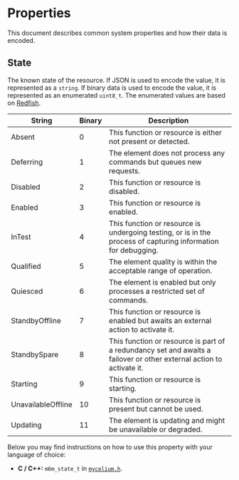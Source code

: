 # Properties

This document describes common system properties and how their data is encoded.

## State

The known state of the resource. If JSON is used to encode the value, it is represented as a `string`. If binary data is used to encode the value, it is represented as an enumerated `uint8_t`. The enumerated values are based on [Redfish][redfish].

| String             | Binary | Description                                                                                                          |
| ------------------ | ------ | -------------------------------------------------------------------------------------------------------------------- |
| Absent             | 0      | This function or resource is either not present or detected.                                                         |
| Deferring          | 1      | The element does not process any commands but queues new requests.                                                   |
| Disabled           | 2      | This function or resource is disabled.                                                                               |
| Enabled            | 3      | This function or resource is enabled.                                                                                |
| InTest             | 4      | This function or resource is undergoing testing, or is in the process of capturing information for debugging.        |
| Qualified          | 5      | The element quality is within the acceptable range of operation.                                                     |
| Quiesced           | 6      | The element is enabled but only processes a restricted set of commands.                                              |
| StandbyOffline     | 7      | This function or resource is enabled but awaits an external action to activate it.                                   |
| StandbySpare       | 8      | This function or resource is part of a redundancy set and awaits a failover or other external action to activate it. |
| Starting           | 9      | This function or resource is starting.                                                                               |
| UnavailableOffline | 10     | This function or resource is present but cannot be used.                                                             |
| Updating           | 11     | The element is updating and might be unavailable or degraded.                                                        |

Below you may find instructions on how to use this property with your language of choice:

- **C / C++:** `m6m_state_t` in [`mycelium.h`][mycelium_h].

[redfish]: https://www.dmtf.org/standards/redfish
[mycelium_h]: https://github.com/nicklasfrahm/mycelium/blob/main/embedded/lib/mycelium.h
